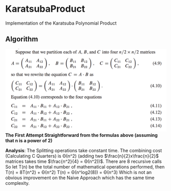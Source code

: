 # KaratsubaProduct
Implementation of the Karatsuba Polynomial Product

## Algorithm
![img.png](img.png)
**The First Attempt Straightforward from the formulas above (assuming that n is a power of 2)**

**Analysis**: The Splitting operations take constant time. The combining cost (Calculating C Quarters) is
Θ(n^2) (adding two $\frac{n}{2}x\frac{n}{2}$ matrices takes time $\frac{n^2}{4} = Θ(n^2))$. There are 8 recursive calls
So let T(n) be the total number of mathematical operations performed, then
T(n) = 8T(n^2) + Θ(n^2)
T(n) = Θ(n^log2(8)) = Θ(n^3)
Which is not an obvious improvement on the Naive Approach which has the same time complexity.